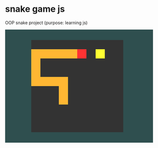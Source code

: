 # snake game js
 OOP snake project (purpose: learning js)

![](https://raw.githubusercontent.com/ThomasSelvig/js-snake/master/snake.png)
